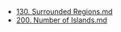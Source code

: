 * [130. Surrounded Regions.md](../../Leetcode/130.%20Surrounded%20Regions)
* [200. Number of Islands.md](../../Leetcode/200.%20Number%20of%20Islands)
